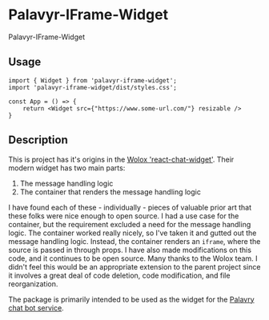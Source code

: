 # Palavyr-IFrame-Widget
Palavyr-IFrame-Widget

## Usage

    import { Widget } from 'palavyr-iframe-widget';
    import 'palavyr-iframe-widget/dist/styles.css';

    const App = () => {
        return <Widget src={"https://www.some-url.com/"} resizable />
    }

## Description

This is project has it's origins in the <a href="https://github.com/Wolox/react-chat-widget">Wolox 'react-chat-widget'</a>. Their modern widget has two main parts:

1. The message handling logic
2. The container that renders the message handling logic

I have found each of these - individually - pieces of valuable prior art that these folks were nice enough to open source. I had a use case for the container, but the requirement excluded a need for the message handling logic. The container worked really nicely, so I've taken it and gutted out the message handling logic. Instead, the container renders an `iframe`, where the source is passed in through props. I have also made modifications on this code, and it continues to be open source. Many thanks to the Wolox team. I didn't feel this would be an appropriate extension to the parent project since it involves a great deal of code deletion, code modification, and file reorganization.

The package is primarily intended to be used as the widget for the <a href="https://www.palavyr.com">Palavry chat bot service</a>.